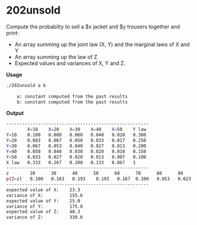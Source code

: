 # 202unsold
Compute the probabilty to sell a $x jacket and $y trousers together and print:
- An array summing up the joint law (X, Y) and the marginal laws of X and Y
- An array summing up the law of Z
- Expected values and variances of X, Y and Z.

**Usage** <br>
```bash
./202unsold a b
    
    a: constant computed from the past results
    b: constant computed from the past results
```

**Output** <br>
```bash
------------------------------------------------------
        X=10    X=20    X=30    X=40    X=50    Y law
Y=10    0.100   0.080   0.060   0.040   0.020   0.300
Y=20    0.083   0.067   0.050   0.033   0.017   0.250
Y=30    0.067   0.053   0.040   0.027   0.013   0.200
Y=40    0.050   0.040   0.030   0.020   0.010   0.150
Y=50    0.033   0.027   0.020   0.013   0.007   0.100
X law   0.333   0.267   0.200   0.133   0.067   1
------------------------------------------------------
z        20      30      40      50      60      70      80      90      100     total
p(Z=z)   0.100   0.163   0.193    0.193   0.167  0.100   0.053   0.023   0.007   1
------------------------------------------------------
expected value of X:    23.3
variance of X:          155.6
expected value of Y:    25.0
variance of Y:          175.0
expected value of Z:    48.3
variance of Z:          330.6
```